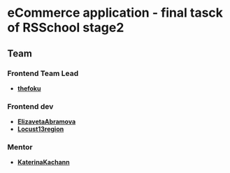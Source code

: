# eCommerce application  - final tasck of RSSchool stage2

## Team

### Frontend Team Lead
- **[thefoku](https://github.com/thefoku)**

### Frontend dev
- **[ElizavetaAbramova](https://github.com/elizavetaabramova)**
- **[Locust13region](https://github.com/Locust13region)**

### Mentor
- **[KaterinaKachann](https://github.com/katerinakachann)**
